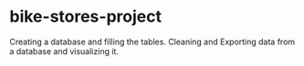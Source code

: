 # bike-stores-project
Creating a database and filling the tables. Cleaning and Exporting data from a database and visualizing it.

